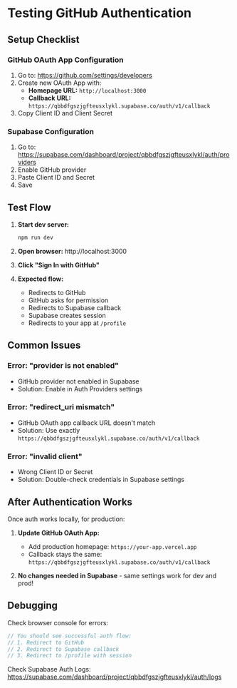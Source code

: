 # Testing GitHub Authentication

## Setup Checklist

### GitHub OAuth App Configuration
1. Go to: https://github.com/settings/developers
2. Create new OAuth App with:
   - **Homepage URL:** `http://localhost:3000`
   - **Callback URL:** `https://qbbdfgszjgfteusxlykl.supabase.co/auth/v1/callback`
3. Copy Client ID and Client Secret

### Supabase Configuration
1. Go to: https://supabase.com/dashboard/project/qbbdfgszjgfteusxlykl/auth/providers
2. Enable GitHub provider
3. Paste Client ID and Secret
4. Save

## Test Flow

1. **Start dev server:**
   ```bash
   npm run dev
   ```

2. **Open browser:** http://localhost:3000

3. **Click "Sign In with GitHub"**

4. **Expected flow:**
   - Redirects to GitHub
   - GitHub asks for permission
   - Redirects to Supabase callback
   - Supabase creates session
   - Redirects to your app at `/profile`

## Common Issues

### Error: "provider is not enabled"
- GitHub provider not enabled in Supabase
- Solution: Enable in Auth Providers settings

### Error: "redirect_uri mismatch"
- GitHub OAuth app callback URL doesn't match
- Solution: Use exactly `https://qbbdfgszjgfteusxlykl.supabase.co/auth/v1/callback`

### Error: "invalid client"
- Wrong Client ID or Secret
- Solution: Double-check credentials in Supabase settings

## After Authentication Works

Once auth works locally, for production:

1. **Update GitHub OAuth App:**
   - Add production homepage: `https://your-app.vercel.app`
   - Callback stays the same: `https://qbbdfgszjgfteusxlykl.supabase.co/auth/v1/callback`

2. **No changes needed in Supabase** - same settings work for dev and prod!

## Debugging

Check browser console for errors:
```javascript
// You should see successful auth flow:
// 1. Redirect to GitHub
// 2. Redirect to Supabase callback
// 3. Redirect to /profile with session
```

Check Supabase Auth Logs:
https://supabase.com/dashboard/project/qbbdfgszjgfteusxlykl/auth/logs
